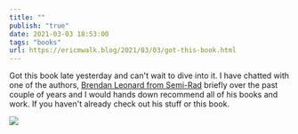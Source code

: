 ```yaml
---
title: ""
publish: "true"
date: 2021-03-03 18:53:00
tags: "books"
url: https://ericmwalk.blog/2021/03/03/got-this-book.html
---
```


Got this book late yesterday and can't wait to dive into it. I have chatted with one of the authors, [Brendan Leonard from Semi-Rad](https://semi-rad.com/) briefly over the past couple of years and I would hands down recommend all of his books and work. If you haven't already check out his stuff or this book.

![](https://ericmwalk.blog/uploads/2021/aa3106f2e2.jpg)